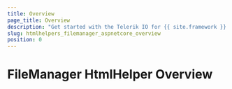 ```yaml
---
title: Overview
page_title: Overview
description: "Get started with the Telerik IO for {{ site.framework }} FileManager component and learn how to create, initialize, and enable the widget."
slug: htmlhelpers_filemanager_aspnetcore_overview
position: 0
---
```


# FileManager HtmlHelper Overview
